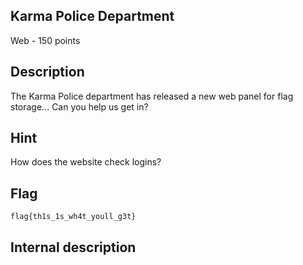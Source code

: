 ## Karma Police Department
Web - 150 points

Description
------------
The Karma Police department has released a new web panel for flag storage... Can you help us get in?


Hint
------------
How does the website check logins?

Flag
------------

`flag{th1s_1s_wh4t_youll_g3t}`


Internal description
------------
